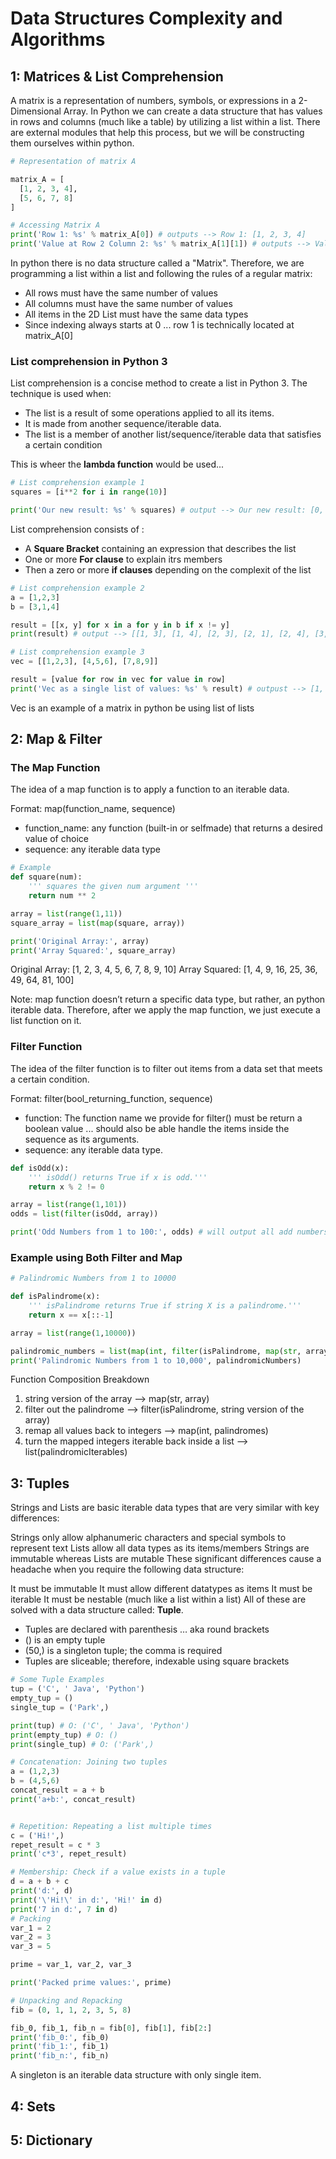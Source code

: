 # Data Structures Complexity and Algorithms


## 1: Matrices & List Comprehension
A matrix is a representation of numbers, symbols, or expressions in a 2-Dimensional Array. In Python we can create a data structure that has values in rows and columns (much like a table) by utilizing a list within a list. There are external modules that help this process, but we will be constructing them ourselves within python.

```python
# Representation of matrix A

matrix_A = [
  [1, 2, 3, 4],
  [5, 6, 7, 8]
]

# Accessing Matrix A
print('Row 1: %s' % matrix_A[0]) # outputs --> Row 1: [1, 2, 3, 4]
print('Value at Row 2 Column 2: %s' % matrix_A[1][1]) # outputs --> Value at Row 2 Column 2: 6
```
In python there is no data structure called a "Matrix".
Therefore, we are programming a list within a list and following the rules of a regular matrix:
- All rows must have the same number of values
- All columns must have the same number of values
- All items in the 2D List must have the same data types
- Since indexing always starts at 0 ... row 1 is technically located at matrix_A[0]

### List comprehension in Python 3
List comprehension is a concise method to create a list in Python 3.
The technique is used when:
- The list is a result of some operations applied to all its items.
- It is made from another sequence/iterable data.
- The list is a member of another list/sequence/iterable data that satisfies a certain condition

This is wheer the __lambda function__ would be used...
```python
# List comprehension example 1
squares = [i**2 for i in range(10)]

print('Our new result: %s' % squares) # output --> Our new result: [0, 1, 4, 9, 16, 25, 36, 49, 64, 81]
```
List comprehension consists of :
- A __Square Bracket__ containing an expression that describes the list
- One or more __For clause__ to explain itrs members
- Then a zero or more __if clauses__ depending on the complexit of the list

```python
# List comprehension example 2
a = [1,2,3]
b = [3,1,4]

result = [[x, y] for x in a for y in b if x != y]
print(result) # output --> [[1, 3], [1, 4], [2, 3], [2, 1], [2, 4], [3, 1], [3, 4]]

# List comprehension example 3
vec = [[1,2,3], [4,5,6], [7,8,9]]

result = [value for row in vec for value in row]
print('Vec as a single list of values: %s' % result) # outpust --> [1, 2, 3, 4, 5, 6, 7, 8, 9]
```
Vec is an example of a matrix in python be using list of lists
## 2: Map & Filter
### The Map Function
The idea of a map function is to apply a function to an iterable data.

Format: map(function_name, sequence)
- function_name: any function (built-in or selfmade) that returns a desired value of choice
- sequence: any iterable data type

```python
# Example
def square(num):
    ''' squares the given num argument '''
    return num ** 2

array = list(range(1,11))
square_array = list(map(square, array))

print('Original Array:', array)
print('Array Squared:', square_array)
```
Original Array: [1, 2, 3, 4, 5, 6, 7, 8, 9, 10]
Array Squared: [1, 4, 9, 16, 25, 36, 49, 64, 81, 100]

Note: map function doesn’t return a specific data type, but rather, an python iterable data. Therefore, after we apply the map function, we just execute a list function on it.
### Filter Function
The idea of the filter function is to filter out items from a data set that meets a certain condition.

Format: filter(bool_returning_function, sequence)
- function: The function name we provide for filter() must be return a boolean value ... should also be able handle the items inside the sequence as its arguments.
- sequence: any iterable data type.

```python
def isOdd(x):
    ''' isOdd() returns True if x is odd.'''
    return x % 2 != 0

array = list(range(1,101))
odds = list(filter(isOdd, array))

print('Odd Numbers from 1 to 100:', odds) # will output all add numbers from one to 100
```
### Example using Both Filter and Map
```python
# Palindromic Numbers from 1 to 10000

def isPalindrome(x):
    ''' isPalindrome returns True if string X is a palindrome.'''
    return x == x[::-1]

array = list(range(1,10000))

palindromic_numbers = list(map(int, filter(isPalindrome, map(str, array))))
print('Palindromic Numbers from 1 to 10,000', palindromicNumbers)
```
Function Composition Breakdown
1. string version of the array --> map(str, array)
2. filter out the palindrome --> filter(isPalindrome, string version of the array)
3. remap all values back to integers --> map(int, palindromes)
4. turn the mapped integers iterable back inside a list --> list(palindromicIterables)

## 3: Tuples
Strings and Lists are basic iterable data types that are very similar with key differences:

Strings only allow alphanumeric characters and special symbols to represent text
Lists allow all data types as its items/members
Strings are immutable whereas Lists are mutable
These significant differences cause a headache when you require the following data structure:

It must be immutable
It must allow different datatypes as items
It must be iterable
It must be nestable (much like a list within a list)
All of these are solved with a data structure called: __Tuple__.
- Tuples are declared with parenthesis … aka round brackets
- () is an empty tuple
- (50,) is a singleton tuple; the comma is required
- Tuples are sliceable; therefore, indexable using square brackets
```python 
# Some Tuple Examples
tup = ('C', ' Java', 'Python')
empty_tup = ()
single_tup = ('Park',)

print(tup) # O: ('C', ' Java', 'Python')
print(empty_tup) # O: ()
print(single_tup) # O: ('Park',)

# Concatenation: Joining two tuples
a = (1,2,3)
b = (4,5,6)
concat_result = a + b
print('a+b:', concat_result)


# Repetition: Repeating a list multiple times
c = ('Hi!',)
repet_result = c * 3
print('c*3', repet_result)

# Membership: Check if a value exists in a tuple
d = a + b + c
print('d:', d)
print('\'Hi!\' in d:', 'Hi!' in d)
print('7 in d:', 7 in d)
# Packing
var_1 = 2
var_2 = 3
var_3 = 5

prime = var_1, var_2, var_3

print('Packed prime values:', prime)

# Unpacking and Repacking
fib = (0, 1, 1, 2, 3, 5, 8)

fib_0, fib_1, fib_n = fib[0], fib[1], fib[2:]
print('fib_0:', fib_0)
print('fib_1:', fib_1)
print('fib_n:', fib_n)
```
A singleton is an iterable data structure with only single item.
## 4: Sets


## 5: Dictionary
